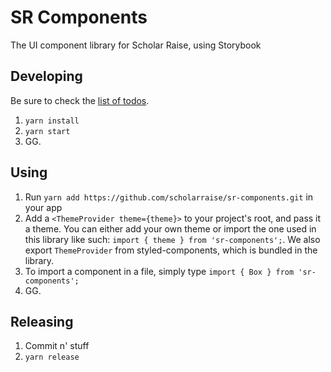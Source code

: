 # SR Components

The UI component library for Scholar Raise, using Storybook

## Developing

Be sure to check the [list of todos](TODOS.md).

1. `yarn install`
2. `yarn start`
3. GG.

## Using

1. Run `yarn add https://github.com/scholarraise/sr-components.git` in your app
2. Add a `<ThemeProvider theme={theme}>` to your project's root, and pass it a theme. You can either add your own theme or import the one used in this library like such: `import { theme } from 'sr-components';`. We also export `ThemeProvider` from styled-components, which is bundled in the library.
3. To import a component in a file, simply type `import { Box } from 'sr-components';`
4. GG.

## Releasing

1. Commit n' stuff
2. `yarn release`
